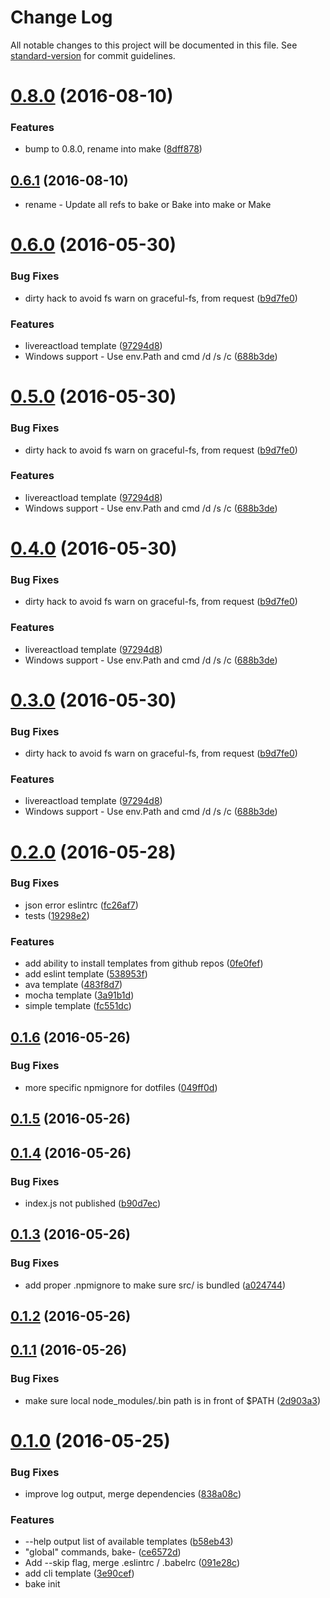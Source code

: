 # Change Log

All notable changes to this project will be documented in this file. See [standard-version](https://github.com/conventional-changelog/standard-version) for commit guidelines.

<a name="0.8.0"></a>
# [0.8.0](https://github.com/mklabs/make/compare/0.6.0...v0.8.0) (2016-08-10)


### Features

* bump to 0.8.0, rename into make ([8dff878](https://github.com/mklabs/make/commit/8dff878))



<a name="0.6.1"></a>
## [0.6.1](https://github.com/mklabs/make/compare/0.6.0...v0.6.1) (2016-08-10)

* rename - Update all refs to bake or Bake into make or Make


<a name="0.6.0"></a>
# [0.6.0](https://github.com/mklabs/bake/compare/v0.2.0...v0.6.0) (2016-05-30)


### Bug Fixes

* dirty hack to avoid fs warn on graceful-fs, from request ([b9d7fe0](https://github.com/mklabs/bake/commit/b9d7fe0))


### Features

* livereactload template ([97294d8](https://github.com/mklabs/bake/commit/97294d8))
* Windows support - Use env.Path and cmd /d /s /c ([688b3de](https://github.com/mklabs/bake/commit/688b3de))



<a name="0.5.0"></a>
# [0.5.0](https://github.com/mklabs/bake/compare/v0.2.0...v0.5.0) (2016-05-30)


### Bug Fixes

* dirty hack to avoid fs warn on graceful-fs, from request ([b9d7fe0](https://github.com/mklabs/bake/commit/b9d7fe0))


### Features

* livereactload template ([97294d8](https://github.com/mklabs/bake/commit/97294d8))
* Windows support - Use env.Path and cmd /d /s /c ([688b3de](https://github.com/mklabs/bake/commit/688b3de))



<a name="0.4.0"></a>
# [0.4.0](https://github.com/mklabs/bake/compare/v0.2.0...v0.4.0) (2016-05-30)


### Bug Fixes

* dirty hack to avoid fs warn on graceful-fs, from request ([b9d7fe0](https://github.com/mklabs/bake/commit/b9d7fe0))


### Features

* livereactload template ([97294d8](https://github.com/mklabs/bake/commit/97294d8))
* Windows support - Use env.Path and cmd /d /s /c ([688b3de](https://github.com/mklabs/bake/commit/688b3de))



<a name="0.3.0"></a>
# [0.3.0](https://github.com/mklabs/bake/compare/v0.2.0...v0.3.0) (2016-05-30)


### Bug Fixes

* dirty hack to avoid fs warn on graceful-fs, from request ([b9d7fe0](https://github.com/mklabs/bake/commit/b9d7fe0))


### Features

* livereactload template ([97294d8](https://github.com/mklabs/bake/commit/97294d8))
* Windows support - Use env.Path and cmd /d /s /c ([688b3de](https://github.com/mklabs/bake/commit/688b3de))



<a name="0.2.0"></a>
# [0.2.0](https://github.com/mklabs/bake/compare/v0.1.6...v0.2.0) (2016-05-28)


### Bug Fixes

* json error eslintrc ([fc26af7](https://github.com/mklabs/bake/commit/fc26af7))
* tests ([19298e2](https://github.com/mklabs/bake/commit/19298e2))


### Features

* add ability to install templates from github repos ([0fe0fef](https://github.com/mklabs/bake/commit/0fe0fef))
* add eslint template ([538953f](https://github.com/mklabs/bake/commit/538953f))
* ava template ([483f8d7](https://github.com/mklabs/bake/commit/483f8d7))
* mocha template ([3a91b1d](https://github.com/mklabs/bake/commit/3a91b1d))
* simple template ([fc551dc](https://github.com/mklabs/bake/commit/fc551dc))



<a name="0.1.6"></a>
## [0.1.6](https://github.com/mklabs/bake/compare/v0.1.5...v0.1.6) (2016-05-26)


### Bug Fixes

* more specific npmignore for dotfiles ([049ff0d](https://github.com/mklabs/bake/commit/049ff0d))



<a name="0.1.5"></a>
## [0.1.5](https://github.com/mklabs/bake/compare/v0.1.4...v0.1.5) (2016-05-26)



<a name="0.1.4"></a>
## [0.1.4](https://github.com/mklabs/bake/compare/v0.1.3...v0.1.4) (2016-05-26)


### Bug Fixes

* index.js not published ([b90d7ec](https://github.com/mklabs/bake/commit/b90d7ec))



<a name="0.1.3"></a>
## [0.1.3](https://github.com/mklabs/bake/compare/v0.1.2...v0.1.3) (2016-05-26)


### Bug Fixes

* add proper .npmignore to make sure src/ is bundled ([a024744](https://github.com/mklabs/bake/commit/a024744))



<a name="0.1.2"></a>
## [0.1.2](https://github.com/mklabs/bake/compare/v0.1.1...v0.1.2) (2016-05-26)



<a name="0.1.1"></a>
## [0.1.1](https://github.com/mklabs/bake/compare/v0.1.0...v0.1.1) (2016-05-26)


### Bug Fixes

* make sure local node_modules/.bin path is in front of $PATH ([2d903a3](https://github.com/mklabs/bake/commit/2d903a3))



<a name="0.1.0"></a>
# [0.1.0](https://github.com/mklabs/bake/compare/v0.0.4...v0.1.0) (2016-05-25)


### Bug Fixes

* improve log output, merge dependencies ([838a08c](https://github.com/mklabs/bake/commit/838a08c))


### Features

* --help output list of available templates ([b58eb43](https://github.com/mklabs/bake/commit/b58eb43))
* "global" commands, bake-<target> ([ce6572d](https://github.com/mklabs/bake/commit/ce6572d))
* Add --skip flag, merge .eslintrc / .babelrc ([091e28c](https://github.com/mklabs/bake/commit/091e28c))
* add cli template ([3e90cef](https://github.com/mklabs/bake/commit/3e90cef))
* bake init <template> ([34b788b](https://github.com/mklabs/bake/commit/34b788b))
* implement template hook for start / install ([5990fa6](https://github.com/mklabs/bake/commit/5990fa6))



<a name="0.0.4"></a>
## [0.0.4](https://github.com/mklabs/bake/compare/v0.0.3...v0.0.4) (2016-05-24)



<a name="0.0.3"></a>
## [0.0.3](https://github.com/mklabs/bake/compare/v0.0.2...v0.0.3) (2016-05-24)



<a name="0.0.2"></a>
## 0.0.2 (2016-05-24)
